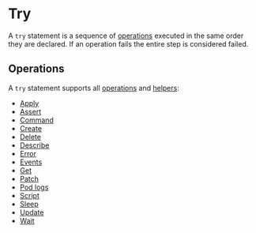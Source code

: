 # Try

A `try` statement is a sequence of [operations](../operations/index.md) executed in the same order they are declared.
If an operation fails the entire step is considered failed.

## Operations

A `try` statement supports all [operations](../operations/index.md) and [helpers](../operations/helpers/index.md):

- [Apply](../operations/apply.md)
- [Assert](../operations/assert.md)
- [Command](../operations/command.md)
- [Create](../operations/create.md)
- [Delete](../operations/delete.md)
- [Describe](../operations/helpers/describe.md)
- [Error](../operations/error.md)
- [Events](../operations/helpers/events.md)
- [Get](../operations/helpers/get.md)
- [Patch](../operations/patch.md)
- [Pod logs](../operations/helpers/logs.md)
- [Script](../operations/script.md)
- [Sleep](../operations/sleep.md)
- [Update](../operations/update.md)
- [Wait](../operations/helpers/wait.md)
